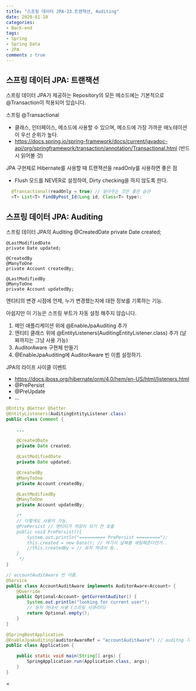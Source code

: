 ```yaml
---
title: "스프링 데이터 JPA-23.트랜잭션, Auditing"
date: 2020-01-10
categories: 
- Back-end
tags:
- Spring 
- Spring Data
- JPA
comments : true
---
```


## 스프링 데이터 JPA: 트랜잭션

스프링 데이터 JPA가 제공하는 Repository의 모든 메소드에는 기본적으로 @Transaction이 적용되어 있습니다.

스프링 @Transactional
- 클래스, 인터페이스, 메소드에 사용할 수 있으며, 메소드에 가장 가까운 애노테이션이 우선 순위가 높다.
- https://docs.spring.io/spring-framework/docs/current/javadoc-api/org/springframework/transaction/annotation/Transactional.html 
(반드시 읽어볼 것)

JPA 구현체로 Hibernate를 사용할 때 트랜잭션을 readOnly를 사용하면 좋은 점
- Flush 모드를 NEVER로 설정하여, Dirty checking을 하지 않도록 한다.

~~~java
  @Transactional(readOnly = true) // 달아주는 것은 좋은 습관
  <T> List<T> findByPost_Id(Long id, Class<T> type);
~~~    


## 스프링 데이터 JPA: Auditing

스프링 데이터 JPA의 Auditing
    @CreatedDate
    private Date created;

    @LastModifiedDate
    private Date updated;

    @CreatedBy
    @ManyToOne
    private Account createdBy;

    @LastModifiedBy
    @ManyToOne
    private Account updatedBy;

엔티티의 변경 시점에 언제, 누가 변경했는지에 대한 정보를 기록하는 기능.

아쉽지만 이 기능은 스프링 부트가 자동 설정 해주지 않습니다.
1. 메인 애플리케이션 위에 @EnableJpaAuditing 추가
2. 엔티티 클래스 위에 @EntityListeners(AuditingEntityListener.class) 추가 (날짜까지는 그냥 사용 가능)
3. AuditorAware 구현체 만들기
4. @EnableJpaAuditing에 AuditorAware 빈 이름 설정하기.

JPA의 라이프 사이클 이벤트
- https://docs.jboss.org/hibernate/orm/4.0/hem/en-US/html/listeners.html
- @PrePersist
- @PreUpdate
- ...



~~~java
@Entity @Getter @Setter
@EntityListeners(AuditingEntityListener.class)
public class Comment {

    ...
    
    @CreatedDate
    private Date created;

    @LastModifiedDate
    private Date updated;

    @CreatedBy
    @ManyToOne
    private Account createdBy;

    @LastModifiedBy
    @ManyToOne
    private Account updatedBy;

    /*
    // 이렇게도 사용이 가능.
    @PrePersist // 엔티티가 저장이 되기 전 호출
    public void PrePersist(){
        System.out.println("========== PrePersist =========");
        this.created = new Date(); // 여기서 날짜를 세팅해준다던가..
        //this.createdBy = // 유저 꺼내서 등..
    }
     */
}
~~~

~~~java
// accountAuditAware 빈 이름.
@Service
public class AccountAuditAware implements AuditorAware<Account> {
    @Override
    public Optional<Account> getCurrentAuditor() {
        System.out.println("looking for current user");
        // 유저 꺼내서 사용 (스프링 시큐리티)
        return Optional.empty();
    }
}
~~~
~~~java
@SpringBootApplication
@EnableJpaAuditing(auditorAwareRef = "accountAuditAware") // auditng 기능 사용, 엔티티에도 써줘야함.
public class Application {

    public static void main(String[] args) {
        SpringApplication.run(Application.class, args);
    }
}
~~~
=
